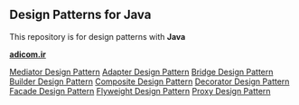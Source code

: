Design Patterns for Java
-------------
This repository is for design patterns with **Java**

**[adicom.ir](http://www.adicom.ir/)**

[Mediator Design Pattern](https://github.com/adicomdotir/DasignPatternJava/tree/master/Mediator%20Design%20Pattern)
[Adapter Design Pattern](https://github.com/adicomdotir/DasignPatternJava/tree/master/Adapter%20Design%20Pattern)
[Bridge Design Pattern](https://github.com/adicomdotir/DasignPatternJava/tree/master/Bridge%20Design%20Pattern)
[Builder Design Pattern](https://github.com/adicomdotir/DasignPatternJava/tree/master/Builder%20Design%20Pattern)
[Composite Design Pattern](https://github.com/adicomdotir/DasignPatternJava/tree/master/Composite%20Design%20Pattern)
[Decorator Design Pattern](https://github.com/adicomdotir/DasignPatternJava/tree/master/Decorator%20Design%20Pattern)
[Facade Design Pattern](https://github.com/adicomdotir/DasignPatternJava/tree/master/Facade%20Design%20Pattern)
[Flyweight Design Pattern](https://github.com/adicomdotir/DasignPatternJava/tree/master/Flyweight%20Design%20Pattern)
[Proxy Design Pattern](https://github.com/adicomdotir/DasignPatternJava/tree/master/Proxy%20Design%20Pattern)
